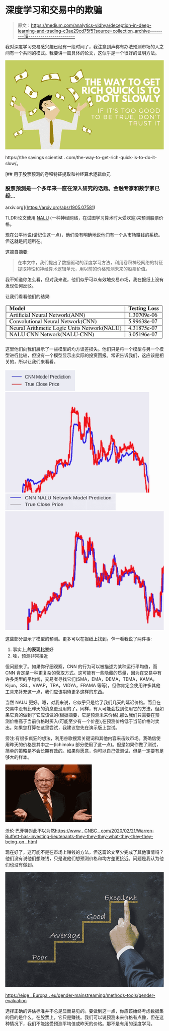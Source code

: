 # 深度学习和交易中的欺骗

> 原文：<https://medium.com/analytics-vidhya/deception-in-deep-learning-and-trading-c3ae29cd75f5?source=collection_archive---------19----------------------->

我对深度学习交易感兴趣已经有一段时间了，我注意到声称有办法预测市场的人之间有一个共同的模式。我要讲一篇具体的论文，这似乎是一个很好的证明方法。

![](img/dbd7ce744c3a7d765d544d9c83f930ed.png)

https://the savings scientist . com/the-way-to-get-rich-quick-is-to-do-it-slow/。

 [## 用于股票预测的卷积特征提取和神经算术逻辑单元

### 股票预测是一个多年来一直在深入研究的话题。金融专家和数学家已经…

arxiv.org](https://arxiv.org/abs/1905.07581) 

TLDR:论文使用 [NALU](https://arxiv.org/abs/1808.00508) (一种神经网络，在试图学习算术时大受欢迎)来预测股票价格。

现在公平地说(请记住这一点)，他们没有明确地说他们有一个从市场赚钱的系统。但这就是问题所在。

这摘自摘要:

> 在本文中，我们提出了数据驱动的深度学习方法，利用卷积神经网络的特征提取特性和神经算术逻辑单元，用以前的价格预测未来的股票价值。

我不知道你怎么看，但对我来说，他们似乎可以有效地交易市场，我在报纸上没有发现任何反驳。

让我们看看他们的结果:

![](img/63c425650f06862ff3044d5b03c754f0.png)

这里他们向我们展示了一些模型的均方误差损失。他们只是将一个模型与另一个模型进行比较，但没有一个模型显示出实际的投资回报。常识告诉我们，这应该是相关的，所以让我们来看看。

![](img/3745f82eb202e18b239a193eda2d7906.png)![](img/5ef581d7eee8aa0f930348e28741305d.png)![](img/28f08eccb02aec30e29337b068bdb7bb.png)![](img/9ba3b7ba36c122a12c9cae99c11a3674.png)

这些部分显示了模型的预测。更多可以在报纸上找到。乍一看我说了两件事:

1.  事实上,**的表现比**要好
2.  哇，预测非常接近

但问题来了。如果你仔细观察，CNN 的行为可以被描述为某种运行平均值，而 CNN 肯定是一种更复杂的获取方式。这可能有一些隐藏的质量，因为在交易中有许多类型的平均线，交易者寻找它们(SMA，EMA，DEMA，TEMA，KAMA，Kijun，SSL，VWAP，TRA，VIDYA，FRAMA 等等)，但你肯定会使用许多其他工具来补充这一点，我们应该期待更多这样的东西。

当然 NALU 更好。嗯，对我来说，它似乎只是给了我们几天的延迟价格。而且在交易中没有比昨天的消息更没用的了。同样，有人可能会找到使用它的方法，但如果它真的做到了它应该做的(根据摘要，它是预测未来价格),那么我们只需要在预测价格高于当前价格时买入(可能至少有一个价差),在预测价格低于当前价格时卖出。如果您打算在这里尝试，我建议您先在演示版上尝试。

旁注:有很多疯狂的想法，利用谷歌搜索关键词和其他内容来击败市场。我确信使用昨天的价格是其中之一(Ichimoku 部分使用了这一点)。但是如果你做了测试，简单的策略是不会长期有效的。如果你愿意，你可以自己做测试，但是一定要有足够大的样本。

![](img/42204a7a796b921a8688658756510899.png)

沃伦·巴菲特对此不以为然[https://www . CNBC . com/2020/02/21/Warren-Buffett-has-investing-lieutenants-they-they-they-what-they-they-they-being-on . html](https://www.cnbc.com/2020/02/21/warren-buffett-has-investing-lieutenants-who-buy-stocks-for-him-heres-what-they-are-betting-on.html)

现在好了，这可能不是在市场上赚钱的方法，但这篇论文至少完成了其他事情吗？他们没有说他们想赚钱，只是说他们想预测价格和均方差更接近。问题是我认为他们也没有做到。

![](img/ab17dfd8ca74321141a9138f83aeb35f.png)

[https://eige . Europa . eu/gender-mainstreaming/methods-tools/gender-evaluation](https://eige.europa.eu/gender-mainstreaming/methods-tools/gender-evaluation)

选择正确的评估标准并不总是显而易见的。要做到这一点，你应该始终考虑数据集的目的是什么。在股票上，它只是赚钱。我们可以说预测未来价格有点像，但在这种情况下，我们不能接受预测平均值或昨天的价格。那不是有用的深度学习。